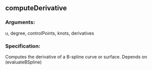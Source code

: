 ## computeDerivative
### Arguments: 
u, degree, controlPoints, knots, derivatives
### Specification: 
Computes the derivative of a B-spline curve or surface. Depends on (evaluateBSpline)
